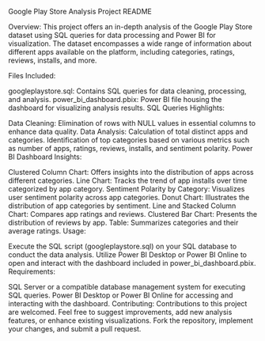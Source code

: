 Google Play Store Analysis Project README

Overview:
This project offers an in-depth analysis of the Google Play Store dataset using SQL queries for data processing and Power BI for visualization. The dataset encompasses a wide range of information about different apps available on the platform, including categories, ratings, reviews, installs, and more.

Files Included:

googleplaystore.sql: Contains SQL queries for data cleaning, processing, and analysis.
power_bi_dashboard.pbix: Power BI file housing the dashboard for visualizing analysis results.
SQL Queries Highlights:

Data Cleaning:
Elimination of rows with NULL values in essential columns to enhance data quality.
Data Analysis:
Calculation of total distinct apps and categories.
Identification of top categories based on various metrics such as number of apps, ratings, reviews, installs, and sentiment polarity.
Power BI Dashboard Insights:

Clustered Column Chart: Offers insights into the distribution of apps across different categories.
Line Chart: Tracks the trend of app installs over time categorized by app category.
Sentiment Polarity by Category: Visualizes user sentiment polarity across app categories.
Donut Chart: Illustrates the distribution of app categories by sentiment.
Line and Stacked Column Chart: Compares app ratings and reviews.
Clustered Bar Chart: Presents the distribution of reviews by app.
Table: Summarizes categories and their average ratings.
Usage:

Execute the SQL script (googleplaystore.sql) on your SQL database to conduct the data analysis.
Utilize Power BI Desktop or Power BI Online to open and interact with the dashboard included in power_bi_dashboard.pbix.
Requirements:

SQL Server or a compatible database management system for executing SQL queries.
Power BI Desktop or Power BI Online for accessing and interacting with the dashboard.
Contributing:
Contributions to this project are welcomed. Feel free to suggest improvements, add new analysis features, or enhance existing visualizations. Fork the repository, implement your changes, and submit a pull request.

